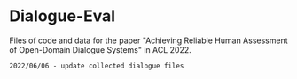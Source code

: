 # Dialogue-Eval

Files of code and data for the paper "Achieving Reliable Human Assessment of Open-Domain Dialogue Systems" in ACL 2022.

```
2022/06/06 - update collected dialogue files
```